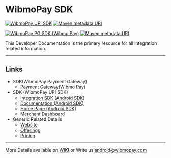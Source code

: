 <link rel="shortcut icon" type="image/png" href="https://dcv5wf39cuky3.cloudfront.net/favicons/favicon-32x32.png">

# WibmoPay SDK
[![WibmoPay UPI SDK ](https://img.shields.io/badge/sdk-Mypoolin%20SDK-brightgreen.svg?style=flat-square)](https://github.com/mypoolin/mypoolin-sdk/wiki/Integration)
[![Maven metadata URI](https://img.shields.io/maven-metadata/v/http/central.maven.org/maven2/com/mypoolin/sdk/maven-metadata.xml.svg?style=flat-square)]()

[![WibmoPay PG SDK (Wibmo Pay) ](https://img.shields.io/badge/sdk-Wibmo%20Pay-brightgreen.svg?style=flat-square)](https://github.com/mypoolin/mypoolin-sdk/wiki/WibmoPay-Payment-Gateway)
[![Maven metadata URI](https://img.shields.io/maven-metadata/v/http/central.maven.org/maven2/com/mypoolin/sdk-pg-lite/maven-metadata.xml.svg?style=flat-square)]()



This Developer Documentation is the primary resource for all integration related information.

----------

## Links
 + SDK(WibmoPay Payment Gateway)
   - [Payment Gateway(Wibmo Pay)](https://github.com/mypoolin/mypoolin-sdk/wiki/WibmoPay-Payment-Gateway)
 + SDK (WibmoPay UPI SDK)
   - [Integration SDK (Android SDK)](https://github.com/mypoolin/mypoolin-sdk/wiki/Integration)
   - [Documentation (Android SDK)](https://github.com/mypoolin/mypoolin-sdk/wiki)
   - [Home Page (Android SDK)](https://mypoolin.github.io/mypoolin-sdk/)
   - [Merchant Dashboard](https://merchants.mypoolin.com/)
 + Generic Related Details
   - [Website](https://mypoolin.com)
   - [Offerings](https://mypoolin.com/api.html)
   - [Pricing](https://mypoolin.com/pricing)
 

***
More Details available on [WIKI](https://github.com/mypoolin/mypoolin-sdk/wiki) 
or 
Write us [android@wibmopay.com](mailto:android@wibmopay.com)
